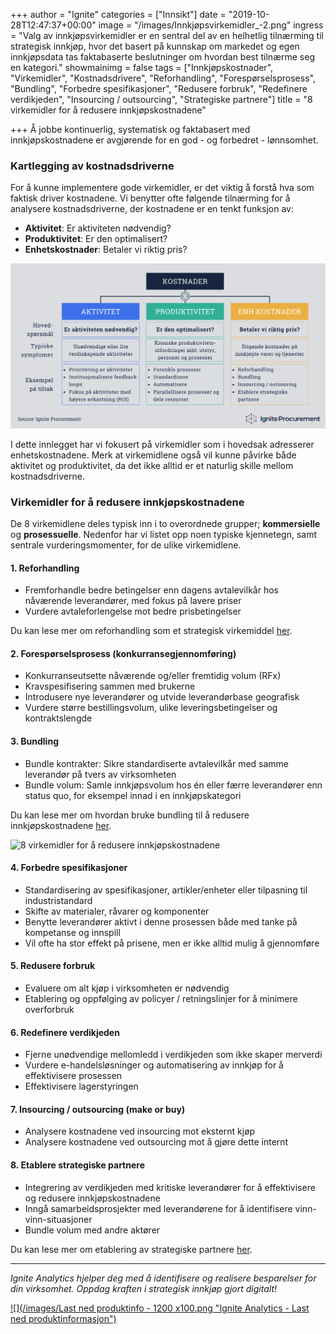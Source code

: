+++
author = "Ignite"
categories = ["Innsikt"]
date = "2019-10-28T12:47:37+00:00"
image = "/images/Innkjøpsvirkemidler_-2.png"
ingress = "Valg av innkjøpsvirkemidler er en sentral del av en helhetlig tilnærming til strategisk innkjøp, hvor det basert på kunnskap om markedet og egen innkjøpsdata tas faktabaserte beslutninger om hvordan best tilnærme seg en kategori."
showmainimg = false
tags = ["Innkjøpskostnader", "Virkemidler", "Kostnadsdrivere", "Reforhandling", "Forespørselsprosess", "Bundling", "Forbedre spesifikasjoner", "Redusere forbruk", "Redefinere verdikjeden", "Insourcing / outsourcing", "Strategiske partnere"]
title = "8 virkemidler for å redusere innkjøpskostnadene"

+++
Å jobbe kontinuerlig, systematisk og faktabasert med innkjøpskostnadene er avgjørende for en god - og forbedret - lønnsomhet. 

### Kartlegging av kostnadsdriverne

For å kunne implementere gode virkemidler, er det viktig å forstå hva som faktisk driver kostnadene. Vi benytter ofte følgende tilnærming for å analysere kostnadsdriverne, der kostnadene er en tenkt funksjon av:

* **Aktivitet**: Er aktiviteten nødvendig?
* **Produktivitet**: Er den optimalisert?
* **Enhetskostnader**: Betaler vi riktig pris?

![Kartlegging av kostnadsdrivere](/images/Kostnadsdrivere.png "Kartlegging av kostnadsdrivere")

I dette innlegget har vi fokusert på virkemidler som i hovedsak adresserer enhetskostnadene. Merk at virkemidlene også vil kunne påvirke både aktivitet og produktivitet, da det ikke alltid er et naturlig skille mellom kostnadsdriverne.

### Virkemidler for å redusere innkjøpskostnadene

De 8 virkemidlene deles typisk inn i to overordnede grupper; **kommersielle** og **prosessuelle**. Nedenfor har vi listet opp noen typiske kjennetegn, samt sentrale vurderingsmomenter, for de ulike virkemidlene.

#### 1. Reforhandling

* Fremforhandle bedre betingelser enn dagens avtalevilkår hos nåværende leverandører, med fokus på lavere priser
* Vurdere avtaleforlengelse mot bedre prisbetingelser

Du kan lese mer om reforhandling som et strategisk virkemiddel [her](https://www.ignite.no/blogg/cases/reforhandling-et-undervurdert-strategisk-virkemiddel/ "Reforhandling - et undervurdert strategisk virkemiddel?").

#### 2. Forespørselsprosess (konkurransegjennomføring)

* Konkurranseutsette nåværende og/eller fremtidig volum (RFx)
* Kravspesifisering sammen med brukerne
* Introdusere nye leverandører og utvide leverandørbase geografisk
* Vurdere større bestillingsvolum, ulike leveringsbetingelser og kontraktslengde

#### 3. Bundling

* Bundle kontrakter: Sikre standardiserte avtalevilkår med samme leverandør på tvers av virksomheten
* Bundle volum: Samle innkjøpsvolum hos én eller færre leverandører enn status quo, for eksempel innad i en innkjøpskategori

Du kan lese mer om hvordan bruke bundling til å redusere innkjøpskostnadene [her](https://www.ignite.no/blogg/cases/hvordan-bruke-bundling-til-%C3%A5-redusere-innkj%C3%B8pskostnadene/ "Hvordan bruke bundling til å redusere innkjøpskostnadene").

![8 virkemidler for å redusere innkjøpskostnadene](/images/Innkjøpsvirkemidler_.png "Innkjøpsvirkemidler")

#### 4. Forbedre spesifikasjoner

* Standardisering av spesifikasjoner, artikler/enheter eller tilpasning til industristandard
* Skifte av materialer, råvarer og komponenter
* Benytte leverandører aktivt i denne prosessen både med tanke på kompetanse og innspill
* Vil ofte ha stor effekt på prisene, men er ikke alltid mulig å gjennomføre

#### 5. Redusere forbruk

* Evaluere om alt kjøp i virksomheten er nødvendig
* Etablering og oppfølging av policyer / retningslinjer for å minimere overforbruk

#### 6. Redefinere verdikjeden

* Fjerne unødvendige mellomledd i verdikjeden som ikke skaper merverdi
* Vurdere e-handelsløsninger og automatisering av innkjøp for å effektivisere prosessen
* Effektivisere lagerstyringen

#### 7. Insourcing / outsourcing (make or buy)

* Analysere kostnadene ved insourcing mot eksternt kjøp
* Analysere kostnadene ved outsourcing mot å gjøre dette internt

#### 8. Etablere strategiske partnere

* Integrering av verdikjeden med kritiske leverandører for å effektivisere og redusere innkjøpskostnadene
* Inngå samarbeidsprosjekter med leverandørene for å identifisere vinn-vinn-situasjoner
* Bundle volum med andre aktører

Du kan lese mer om etablering av strategiske partnere [her](https://www.ignite.no/blogg/innsikt/hvordan-adressere-strategiske-innkj%C3%B8pskategorier/ "Hvordan adressere strategiske innkjøpskategorier").

***

_Ignite Analytics hjelper deg med å identifisere og realisere besparelser for din virksomhet. Oppdag kraften i strategisk innkjøp gjort digitalt!_

[![](/images/Last ned produktinfo - 1200 x100.png "Ignite Analytics - Last ned produktinformasjon")](https://www.ignite.no/ignite-analytics/produktinformasjon/ "Ignite Analytics - Last ned produktinformasjon")